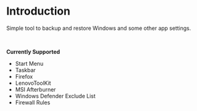 # Introduction
Simple tool to backup and restore Windows and some other app settings.

<br>

**Currently Supported**
- Start Menu
- Taskbar
- Firefox
- LenovoToolKit
- MSI Afterburner
- Windows Defender Exclude List
- Firewall Rules
